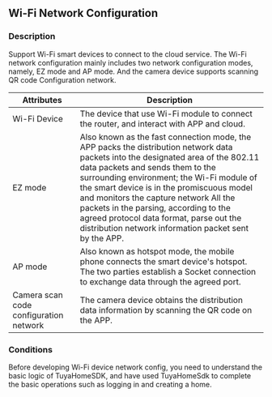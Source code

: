 ## Wi-Fi Network Configuration

### Description
Support Wi-Fi smart devices to connect to the cloud service.
The Wi-Fi network configuration mainly includes two network configuration modes, namely, EZ mode and AP mode. And the camera device supports scanning QR code Configuration network.


| Attributes | Description |
| -------- | -------------------------------------------------------  |
| Wi-Fi Device | The device that use Wi-Fi module to connect the router, and interact with APP and cloud. |
| EZ mode   | Also known as the fast connection mode, the APP packs the distribution network data packets into the designated area of the 802.11 data packets and sends them to the surrounding environment; the Wi-Fi module of the smart device is in the promiscuous model and monitors the capture network All the packets in the parsing, according to the agreed protocol data format, parse out the distribution network information packet sent by the APP.|
| AP mode   | Also known as hotspot mode, the mobile phone connects the smart device's hotspot. The two parties establish a Socket connection to exchange data through the agreed port. |
| Camera scan code configuration network | The camera device obtains the distribution data information by scanning the QR code on the APP. |



### Conditions
Before developing Wi-Fi device network config, you need to understand the basic logic of TuyaHomeSDK, and have used TuyaHomeSdk to complete the basic operations such as logging in and creating a home.